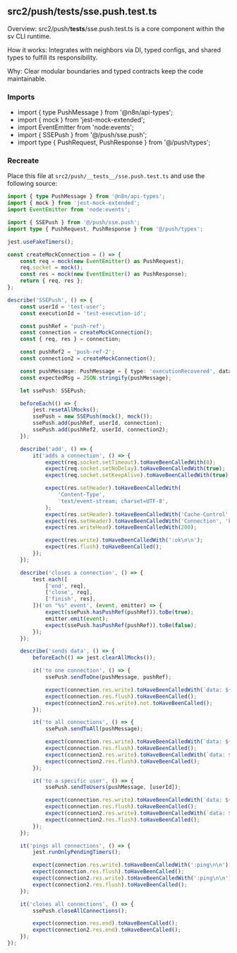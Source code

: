 ## src2/push/__tests__/sse.push.test.ts

Overview: src2/push/__tests__/sse.push.test.ts is a core component within the sv CLI runtime.

How it works: Integrates with neighbors via DI, typed configs, and shared types to fulfill its responsibility.

Why: Clear modular boundaries and typed contracts keep the code maintainable.

### Imports

- import { type PushMessage } from '@n8n/api-types';
- import { mock } from 'jest-mock-extended';
- import EventEmitter from 'node:events';
- import { SSEPush } from '@/push/sse.push';
- import type { PushRequest, PushResponse } from '@/push/types';

### Recreate

Place this file at `src2/push/__tests__/sse.push.test.ts` and use the following source:

```ts
import { type PushMessage } from '@n8n/api-types';
import { mock } from 'jest-mock-extended';
import EventEmitter from 'node:events';

import { SSEPush } from '@/push/sse.push';
import type { PushRequest, PushResponse } from '@/push/types';

jest.useFakeTimers();

const createMockConnection = () => {
	const req = mock(new EventEmitter() as PushRequest);
	req.socket = mock();
	const res = mock(new EventEmitter() as PushResponse);
	return { req, res };
};

describe('SSEPush', () => {
	const userId = 'test-user';
	const executionId = 'test-execution-id';

	const pushRef = 'push-ref';
	const connection = createMockConnection();
	const { req, res } = connection;

	const pushRef2 = 'push-ref-2';
	const connection2 = createMockConnection();

	const pushMessage: PushMessage = { type: 'executionRecovered', data: { executionId } };
	const expectedMsg = JSON.stringify(pushMessage);

	let ssePush: SSEPush;

	beforeEach(() => {
		jest.resetAllMocks();
		ssePush = new SSEPush(mock(), mock());
		ssePush.add(pushRef, userId, connection);
		ssePush.add(pushRef2, userId, connection2);
	});

	describe('add', () => {
		it('adds a connection', () => {
			expect(req.socket.setTimeout).toHaveBeenCalledWith(0);
			expect(req.socket.setNoDelay).toHaveBeenCalledWith(true);
			expect(req.socket.setKeepAlive).toHaveBeenCalledWith(true);

			expect(res.setHeader).toHaveBeenCalledWith(
				'Content-Type',
				'text/event-stream; charset=UTF-8',
			);
			expect(res.setHeader).toHaveBeenCalledWith('Cache-Control', 'no-cache');
			expect(res.setHeader).toHaveBeenCalledWith('Connection', 'keep-alive');
			expect(res.writeHead).toHaveBeenCalledWith(200);

			expect(res.write).toHaveBeenCalledWith(':ok\n\n');
			expect(res.flush).toHaveBeenCalled();
		});
	});

	describe('closes a connection', () => {
		test.each([
			['end', req],
			['close', req],
			['finish', res],
		])('on "%s" event', (event, emitter) => {
			expect(ssePush.hasPushRef(pushRef)).toBe(true);
			emitter.emit(event);
			expect(ssePush.hasPushRef(pushRef)).toBe(false);
		});
	});

	describe('sends data', () => {
		beforeEach(() => jest.clearAllMocks());

		it('to one connection', () => {
			ssePush.sendToOne(pushMessage, pushRef);

			expect(connection.res.write).toHaveBeenCalledWith(`data: ${expectedMsg}\n\n`);
			expect(connection.res.flush).toHaveBeenCalled();
			expect(connection2.res.write).not.toHaveBeenCalled();
		});

		it('to all connections', () => {
			ssePush.sendToAll(pushMessage);

			expect(connection.res.write).toHaveBeenCalledWith(`data: ${expectedMsg}\n\n`);
			expect(connection.res.flush).toHaveBeenCalled();
			expect(connection2.res.write).toHaveBeenCalledWith(`data: ${expectedMsg}\n\n`);
			expect(connection2.res.flush).toHaveBeenCalled();
		});

		it('to a specific user', () => {
			ssePush.sendToUsers(pushMessage, [userId]);

			expect(connection.res.write).toHaveBeenCalledWith(`data: ${expectedMsg}\n\n`);
			expect(connection.res.flush).toHaveBeenCalled();
			expect(connection2.res.write).toHaveBeenCalledWith(`data: ${expectedMsg}\n\n`);
			expect(connection2.res.flush).toHaveBeenCalled();
		});
	});

	it('pings all connections', () => {
		jest.runOnlyPendingTimers();

		expect(connection.res.write).toHaveBeenCalledWith(':ping\n\n');
		expect(connection.res.flush).toHaveBeenCalled();
		expect(connection2.res.write).toHaveBeenCalledWith(':ping\n\n');
		expect(connection2.res.flush).toHaveBeenCalled();
	});

	it('closes all connections', () => {
		ssePush.closeAllConnections();

		expect(connection.res.end).toHaveBeenCalled();
		expect(connection2.res.end).toHaveBeenCalled();
	});
});

```
